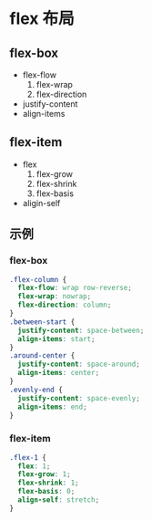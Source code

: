 # flex 布局

## flex-box

- flex-flow
  1. flex-wrap
  2. flex-direction
- justify-content
- align-items

## flex-item

- flex
  1. flex-grow
  2. flex-shrink
  3. flex-basis
- aligin-self

## 示例

### flex-box

```css
.flex-column {
  flex-flow: wrap row-reverse;
  flex-wrap: nowrap;
  flex-direction: column;
}
.between-start {
  justify-content: space-between;
  align-items: start;
}
.around-center {
  justify-content: space-around;
  align-items: center;
}
.evenly-end {
  justify-content: space-evenly;
  align-items: end;
}
```

### flex-item

```css
.flex-1 {
  flex: 1;
  flex-grow: 1;
  flex-shrink: 1;
  flex-basis: 0;
  align-self: stretch;
}
```
